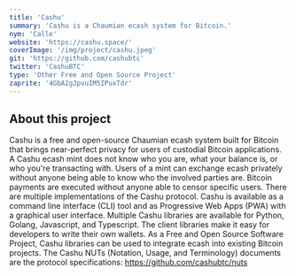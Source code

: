 ```yaml
---
title: 'Cashu'
summary: 'Cashu is a Chaumian ecash system for Bitcoin.'
nym: 'Calle'
website: 'https://cashu.space/'
coverImage: '/img/project/cashu.jpeg'
git: 'https://github.com/cashubtc'
twitter: 'CashuBTC'
type: 'Other Free and Open Source Project'
zaprite: '4GbA2gJpvuIM5IPuxTdr'
---
```


## About this project

Cashu is a free and open-source Chaumian ecash system built for Bitcoin that brings near-perfect privacy for users of custodial Bitcoin applications. A Cashu ecash mint does not know who you are, what your balance is, or who you're transacting with. Users of a mint can exchange ecash privately without anyone being able to know who the involved parties are. Bitcoin payments are executed without anyone able to censor specific users. There are multiple implementations of the Cashu protocol. Cashu is available as a command line interface (CLI) tool and as Progressive Web Apps (PWA) with a graphical user interface. Multiple Cashu libraries are available for Python, Golang, Javascript, and Typescript. The client libraries make it easy for developers to write their own wallets. As a Free and Open Source Software Project, Cashu libraries can be used to integrate ecash into existing Bitcoin projects. The Cashu NUTs (Notation, Usage, and Terminology) documents are the protocol specifications: https://github.com/cashubtc/nuts